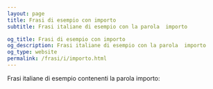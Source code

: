 ```yaml
---
layout: page
title: Frasi di esempio con importo 
subtitle: Frasi italiane di esempio con la parola  importo

og_title: Frasi di esempio con importo 
og_description: Frasi italiane di esempio con la parola  importo
og_type: website
permalink: /frasi/i/importo.html
---
```


Frasi italiane di esempio contenenti la parola importo:


